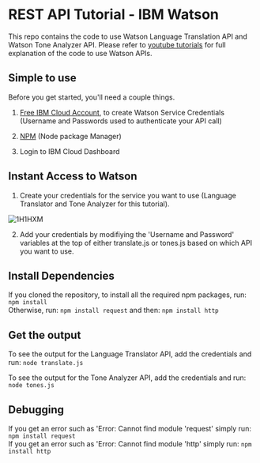 # REST API Tutorial - IBM Watson

This repo contains the code to use Watson Language Translation API and Watson Tone Analyzer API. Please refer to <a href="https://www.youtube.com/watch?v=BkVy1hDCcpo&list=PLVztKpIRxvQXdcUdfC1G9YDXGgyTTpSyZ">youtube tutorials</a> for full explanation of the code to use Watson APIs.

## Simple to use 
Before you get started, you'll need a couple things. 
1) <a href="https://ibm.biz/BdjLxy">Free IBM Cloud Account</a>, to create Watson Service Credentials (Username and Passwords used to authenticate your API call)

2) <a href="https://www.npmjs.com/get-npm">NPM</a> (Node package Manager) 

3) Login to IBM Cloud Dashboard

## Instant Access to Watson
1) Create your credentials for the service you want to use (Language Translator and Tone Analyzer for this tutorial).

![1H1HXM](https://i.makeagif.com/media/11-22-2017/1H1HXM.gif)

2) Add your credentials by modifiying the 'Username and Password' variables at the top of either translate.js or tones.js
based on which API you want to use.

## Install Dependencies
If you cloned the repository, to install all the required npm packages, run:
``
npm install 
``
<br>
Otherwise, run:
``
npm install request
``
and then:
``
npm install http
``

## Get the output
To see the output for the Language Translator API, add the credentials and run:
``
node translate.js
``

To see the output for the Tone Analyzer API, add the credentials and run:
``
node tones.js
``

## Debugging
If you get an error such as 'Error: Cannot find module 'request' simply run: 
``
npm install request
``
<br>
If you get an error such as 'Error: Cannot find module 'http' simply run: 
``
npm install http
``
